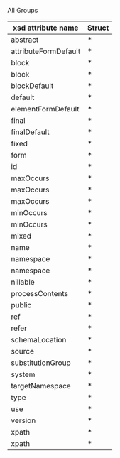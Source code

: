 All Groups

| xsd attribute name | Struct  |
| -------------- | ------- | 
|abstract| * |
|attributeFormDefault| * |
|block| * |
|block| * |
|blockDefault| * |
|default| * |
|elementFormDefault| * |
|final| * |
|finalDefault| * |
|fixed| * |
|form| * |
|id| * |
|maxOccurs| * |
|maxOccurs| * |
|maxOccurs| * |
|minOccurs| * |
|minOccurs| * |
|mixed| * |
|name| * |
|namespace| * |
|namespace| * |
|nillable| * |
|processContents| * |
|public| * |
|ref| * |
|refer| * |
|schemaLocation| * |
|source| * |
|substitutionGroup| * |
|system| * |
|targetNamespace| * |
|type| * |
|use| * |
|version| * |
|xpath| * |
|xpath| * |